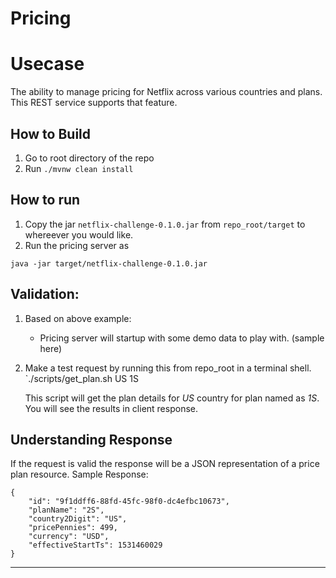 # Pricing

# Usecase
The ability to manage pricing for Netflix across various countries and plans. This REST service supports that feature.

## How to Build
1. Go to root directory of the repo
2. Run `./mvnw clean install`

## How to run
1. Copy the jar `netflix-challenge-0.1.0.jar` from `repo_root/target` to whereever you would like.
2. Run the pricing server as 

`java -jar target/netflix-challenge-0.1.0.jar`

## Validation:
1. Based on above example:
   * Pricing server will startup with some demo data to play with. (sample here)

2. Make a test request by running this from repo_root in a terminal shell.
   `./scripts/get_plan.sh US 1S
	
   This script will get the plan details for *US* country for plan named as *1S*. You will see the results in client response.

## Understanding Response

If the request is valid the response will be a JSON representation of a price plan resource.  Sample Response:
```
{
    "id": "9f1ddff6-88fd-45fc-98f0-dc4efbc10673",
    "planName": "2S",
    "country2Digit": "US",
    "pricePennies": 499,
    "currency": "USD",
    "effectiveStartTs": 1531460029
}
```

---

